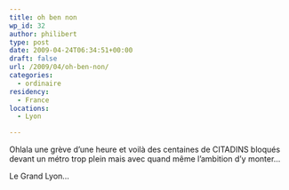 ```yaml
---
title: oh ben non
wp_id: 32
author: philibert
type: post
date: 2009-04-24T06:34:51+00:00
draft: false
url: /2009/04/oh-ben-non/
categories:
  - ordinaire
residency:
  - France
locations:
  - Lyon

---
```

Ohlala une grève d&rsquo;une heure et voilà des centaines de CITADINS bloqués devant un métro trop plein mais avec quand même l&rsquo;ambition d&rsquo;y monter&#8230;

Le Grand Lyon&#8230;